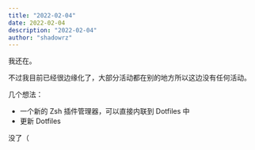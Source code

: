 ```yaml
---
title: "2022-02-04"
date: 2022-02-04
description: "2022-02-04"
author: "shadowrz"
---
```


我还在。

不过我目前已经很边缘化了，大部分活动都在别的地方所以这边没有任何活动。

几个想法：
* 一个新的 Zsh 插件管理器，可以直接内联到 Dotfiles 中
* 更新 Dotfiles

没了（

